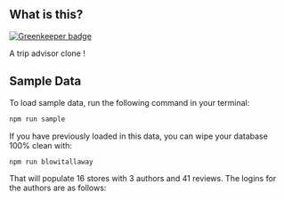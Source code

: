 ## What is this?

[![Greenkeeper badge](https://badges.greenkeeper.io/pierreericgarcia/thats-delicious.svg)](https://greenkeeper.io/)

A trip advisor clone !

## Sample Data

To load sample data, run the following command in your terminal:

```bash
npm run sample
```

If you have previously loaded in this data, you can wipe your database 100% clean with:

```bash
npm run blowitallaway
```

That will populate 16 stores with 3 authors and 41 reviews. The logins for the authors are as follows:
